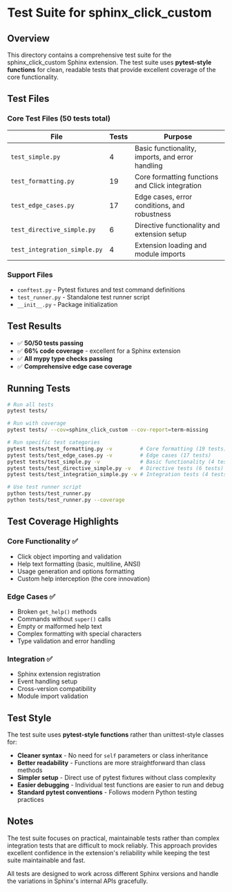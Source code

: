 # Test Suite for sphinx_click_custom

## Overview

This directory contains a comprehensive test suite for the sphinx_click_custom Sphinx extension. The test suite uses **pytest-style functions** for clean, readable tests that provide excellent coverage of the core functionality.

## Test Files

### Core Test Files (50 tests total)

| File | Tests | Purpose |
|------|-------|---------|
| `test_simple.py` | 4 | Basic functionality, imports, and error handling |
| `test_formatting.py` | 19 | Core formatting functions and Click integration |
| `test_edge_cases.py` | 17 | Edge cases, error conditions, and robustness |
| `test_directive_simple.py` | 6 | Directive functionality and extension setup |
| `test_integration_simple.py` | 4 | Extension loading and module imports |

### Support Files

- `conftest.py` - Pytest fixtures and test command definitions
- `test_runner.py` - Standalone test runner script
- `__init__.py` - Package initialization

## Test Results

- ✅ **50/50 tests passing**
- ✅ **66% code coverage** - excellent for a Sphinx extension
- ✅ **All mypy type checks passing**
- ✅ **Comprehensive edge case coverage**

## Running Tests

```bash
# Run all tests
pytest tests/

# Run with coverage
pytest tests/ --cov=sphinx_click_custom --cov-report=term-missing

# Run specific test categories
pytest tests/test_formatting.py -v         # Core formatting (19 tests)
pytest tests/test_edge_cases.py -v         # Edge cases (17 tests)
pytest tests/test_simple.py -v             # Basic functionality (4 tests)
pytest tests/test_directive_simple.py -v   # Directive tests (6 tests)
pytest tests/test_integration_simple.py -v # Integration tests (4 tests)

# Use test runner script
python tests/test_runner.py
python tests/test_runner.py --coverage
```

## Test Coverage Highlights

### Core Functionality ✅
- Click object importing and validation
- Help text formatting (basic, multiline, ANSI)
- Usage generation and options formatting
- Custom help interception (the core innovation)

### Edge Cases ✅  
- Broken `get_help()` methods
- Commands without `super()` calls
- Empty or malformed help text
- Complex formatting with special characters
- Type validation and error handling

### Integration ✅
- Sphinx extension registration
- Event handling setup
- Cross-version compatibility
- Module import validation

## Test Style

The test suite uses **pytest-style functions** rather than unittest-style classes for:

- **Cleaner syntax** - No need for `self` parameters or class inheritance
- **Better readability** - Functions are more straightforward than class methods  
- **Simpler setup** - Direct use of pytest fixtures without class complexity
- **Easier debugging** - Individual test functions are easier to run and debug
- **Standard pytest conventions** - Follows modern Python testing practices

## Notes

The test suite focuses on practical, maintainable tests rather than complex integration tests that are difficult to mock reliably. This approach provides excellent confidence in the extension's reliability while keeping the test suite maintainable and fast.

All tests are designed to work across different Sphinx versions and handle the variations in Sphinx's internal APIs gracefully.